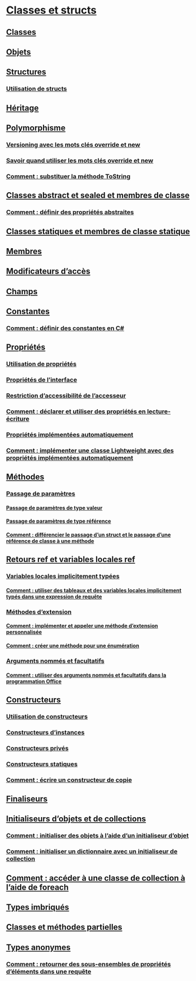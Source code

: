 

# [Classes et structs](index.md)


## [Classes](classes.md)


## [Objets](objects.md)


## [Structures](structs.md)


### [Utilisation de structs](using-structs.md)


## [Héritage](inheritance.md)


## [Polymorphisme](polymorphism.md)


### [Versioning avec les mots clés override et new](versioning-with-the-override-and-new-keywords.md)


### [Savoir quand utiliser les mots clés override et new](knowing-when-to-use-override-and-new-keywords.md)


### [Comment : substituer la méthode ToString](how-to-override-the-tostring-method.md)


## [Classes abstract et sealed et membres de classe](abstract-and-sealed-classes-and-class-members.md)


### [Comment : définir des propriétés abstraites](how-to-define-abstract-properties.md)


## [Classes statiques et membres de classe statique](static-classes-and-static-class-members.md)


## [Membres](members.md)


## [Modificateurs d’accès](access-modifiers.md)


## [Champs](fields.md)


## [Constantes](constants.md)


### [Comment : définir des constantes en C#](how-to-define-constants.md)


## [Propriétés](properties.md)


### [Utilisation de propriétés](using-properties.md)


### [Propriétés de l’interface](interface-properties.md)


### [Restriction d’accessibilité de l’accesseur](restricting-accessor-accessibility.md)


### [Comment : déclarer et utiliser des propriétés en lecture-écriture](how-to-declare-and-use-read-write-properties.md)


### [Propriétés implémentées automatiquement](auto-implemented-properties.md)


### [Comment : implémenter une classe Lightweight avec des propriétés implémentées automatiquement](how-to-implement-a-lightweight-class-with-auto-implemented-properties.md)


## [Méthodes](methods.md)


### [Passage de paramètres](passing-parameters.md)


#### [Passage de paramètres de type valeur](passing-value-type-parameters.md)


#### [Passage de paramètres de type référence](passing-reference-type-parameters.md)


#### [Comment : différencier le passage d’un struct et le passage d’une référence de classe à une méthode](how-to-know-the-difference-passing-a-struct-and-passing-a-class-to-a-method.md)


## [Retours ref et variables locales ref](ref-returns.md)


### [Variables locales implicitement typées](implicitly-typed-local-variables.md)


#### [Comment : utiliser des tableaux et des variables locales implicitement typés dans une expression de requête](how-to-use-implicitly-typed-local-variables-and-arrays-in-a-query-expression.md)


### [Méthodes d’extension](extension-methods.md)


#### [Comment : implémenter et appeler une méthode d’extension personnalisée](how-to-implement-and-call-a-custom-extension-method.md)


#### [Comment : créer une méthode pour une énumération](how-to-create-a-new-method-for-an-enumeration.md)


### [Arguments nommés et facultatifs](named-and-optional-arguments.md)


#### [Comment : utiliser des arguments nommés et facultatifs dans la programmation Office](how-to-use-named-and-optional-arguments-in-office-programming.md)


## [Constructeurs](constructors.md)


### [Utilisation de constructeurs](using-constructors.md)


### [Constructeurs d’instances](instance-constructors.md)


### [Constructeurs privés](private-constructors.md)


### [Constructeurs statiques](static-constructors.md)


### [Comment : écrire un constructeur de copie](how-to-write-a-copy-constructor.md)


## [Finaliseurs](destructors.md)


## [Initialiseurs d’objets et de collections](object-and-collection-initializers.md)


### [Comment : initialiser des objets à l’aide d’un initialiseur d’objet](how-to-initialize-objects-by-using-an-object-initializer.md)


### [Comment : initialiser un dictionnaire avec un initialiseur de collection](how-to-initialize-a-dictionary-with-a-collection-initializer.md)


## [Comment : accéder à une classe de collection à l’aide de foreach](how-to-access-a-collection-class-with-foreach.md)


## [Types imbriqués](nested-types.md)


## [Classes et méthodes partielles](partial-classes-and-methods.md)


## [Types anonymes](anonymous-types.md)


### [Comment : retourner des sous-ensembles de propriétés d’éléments dans une requête](how-to-return-subsets-of-element-properties-in-a-query.md)
